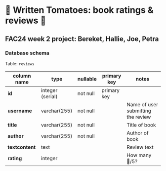 # 🍅 Written Tomatoes: book ratings & reviews 📖

## FAC24 week 2 project: Bereket, Hallie, Joe, Petra

### Database schema

Table: ``reviews``

| column name | type | nullable | primary key | notes |
| - | - | - | - | - |
| **id** | integer (serial) | not null | primary key ||
| **username** | varchar(255) | not null || Name of user submitting the review |
| **title** | varchar(255) | not null || Title of book |
| **author** | varchar(255) | not null || Author of book |
| **textcontent** | text ||| Review text |
| **rating** | integer ||| How many 🍅/5? |
